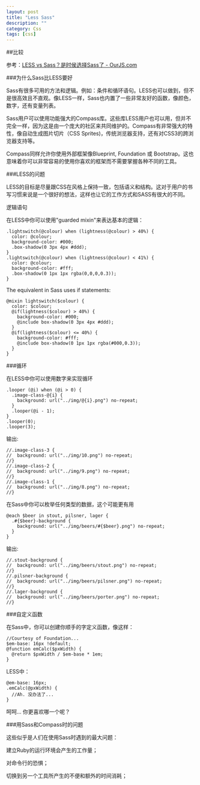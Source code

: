 ```yaml
---
layout: post
title: "Less Sass"
description: ""
category: Css
tags: [css]
--- 
```

##比较

参考：[LESS vs Sass？是时侯选择Sass了 - OurJS.com](http://ourjs.com/detail/52e096ce4534c0d806000003)

###为什么Sass比LESS要好

Sass有很多可用的方法和逻辑。例如：条件和循环语句。LESS也可以做到，但不是很高效且不直观。像LESS一样，Sass也内置了一些非常友好的函数，像颜色，数字，还有变量列表。

Sass用户可以使用功能强大的Compass库。这些库LESS用户也可以用，但并不完全一样，因为这是由一个庞大的社区来共同维护的。Compass有非常强大的特性，像自动生成图片切片（CSS Sprites)，传统浏览器支持，还有对CSS3的跨浏览器支持等。

Compass同样允许你使用外部框架像Blueprint, Foundation 或 Bootstrap。这也意味着你可以非常容易的使用你喜欢的框架而不需要掌握各种不同的工具。

###LESS的问题

LESS的目标是尽量跟CSS在风格上保持一致，包括语义和结构。这对于用户的书写习惯来说是一个很好的想法，这样也让它的工作方式和SASS有很大的不同。

逻辑语句

在LESS中你可以使用"guarded mixin"来表达基本的逻辑：

    .lightswitch(@colour) when (lightness(@colour) > 40%) {  
      color: @colour;  
      background-color: #000;  
      .box-shadow(0 3px 4px #ddd);  
    }  
    .lightswitch(@colour) when (lightness(@colour) < 41%) {  
      color: @colour;  
      background-color: #fff;  
      .box-shadow(0 1px 1px rgba(0,0,0,0.3));  
    }  

The equivalent in Sass uses if statements:  

    @mixin lightswitch($colour) {  
      color: $colour;  
      @if(lightness($colour) > 40%) {  
        background-color: #000;  
        @include box-shadow(0 3px 4px #ddd);  
      }  
      @if(lightness($colour) <= 40%) {  
        background-color: #fff;  
        @include box-shadow(0 1px 1px rgba(#000,0.3));  
      }  
    }

###循环

在LESS中你可以使用数字来实现循环

    .looper (@i) when (@i > 0) {  
      .image-class-@{i} {  
        background: url("../img/@{i}.png") no-repeat;  
      }  
      .looper(@i - 1);  
    }  
    .looper(0);  
    .looper(3);  
 
输出: 
 
    //.image-class-3 {  
    //  background: url("../img/10.png") no-repeat;  
    //}  
    //.image-class-2 {  
    //  background: url("../img/9.png") no-repeat;  
    //}  
    //.image-class-1 {  
    //  background: url("../img/8.png") no-repeat;  
    //}

在Sass中你可以枚举任何类型的数据，这个可能更有用

    @each $beer in stout, pilsner, lager {  
      .#{$beer}-background {  
        background: url("../img/beers/#{$beer}.png") no-repeat;  
      }  
    }  


输出: 

    //.stout-background {  
    //  background: url("../img/beers/stout.png") no-repeat;  
    //}  
    //.pilsner-background {  
    //  background: url("../img/beers/pilsner.png") no-repeat;  
    //}  
    //.lager-background {  
    //  background: url("../img/beers/porter.png") no-repeat;  
    //}

###自定义函数

在Sass中，你可以创建你顺手的字定义函数，像这样：

    //Courtesy of Foundation...   
    $em-base: 16px !default;  
    @function emCalc($pxWidth) {  
      @return $pxWidth / $em-base * 1em;  
    }

LESS中：

    @em-base: 16px;  
    .emCalc(@pxWidth) {  
      //Ah. 没办法了...  
    }

呵呵… 你更喜欢哪一个呢？

###用Sass和Compass时的问题

这些似乎是人们在使用Sass时遇到的最大问题：

建立Ruby的运行环境会产生的工作量；

对命令行的恐惧；

切换到另一个工具所产生的不便和额外的时间消耗；


